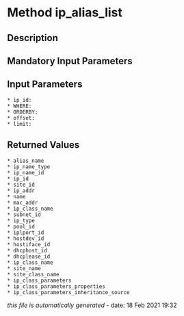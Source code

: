 # Method ip_alias_list

## Description
	

## Mandatory Input Parameters

## Input Parameters
	* ip_id:
	* WHERE:
	* ORDERBY:
	* offset:
	* limit:

## Returned Values
	* alias_name
	* ip_name_type
	* ip_name_id
	* ip_id
	* site_id
	* ip_addr
	* name
	* mac_addr
	* ip_class_name
	* subnet_id
	* ip_type
	* pool_id
	* iplport_id
	* hostdev_id
	* hostiface_id
	* dhcphost_id
	* dhcplease_id
	* ip_class_name
	* site_name
	* site_class_name
	* ip_class_parameters
	* ip_class_parameters_properties
	* ip_class_parameters_inheritance_source


*this file is automatically generated* - date: 18 Feb 2021 19:32